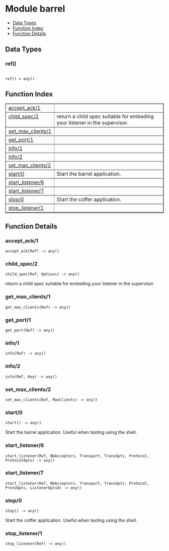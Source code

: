 

# Module barrel #
* [Data Types](#types)
* [Function Index](#index)
* [Function Details](#functions)



<a name="types"></a>

## Data Types ##




### <a name="type-ref">ref()</a> ###



<pre><code>
ref() = any()
</code></pre>


<a name="index"></a>

## Function Index ##


<table width="100%" border="1" cellspacing="0" cellpadding="2" summary="function index"><tr><td valign="top"><a href="#accept_ack-1">accept_ack/1</a></td><td></td></tr><tr><td valign="top"><a href="#child_spec-2">child_spec/2</a></td><td>return a child spec suitable for embeding your listener in the
supervisor.</td></tr><tr><td valign="top"><a href="#get_max_clients-1">get_max_clients/1</a></td><td></td></tr><tr><td valign="top"><a href="#get_port-1">get_port/1</a></td><td></td></tr><tr><td valign="top"><a href="#info-1">info/1</a></td><td></td></tr><tr><td valign="top"><a href="#info-2">info/2</a></td><td></td></tr><tr><td valign="top"><a href="#set_max_clients-2">set_max_clients/2</a></td><td></td></tr><tr><td valign="top"><a href="#start-0">start/0</a></td><td>Start the barrel application.</td></tr><tr><td valign="top"><a href="#start_listener-6">start_listener/6</a></td><td></td></tr><tr><td valign="top"><a href="#start_listener-7">start_listener/7</a></td><td></td></tr><tr><td valign="top"><a href="#stop-0">stop/0</a></td><td>Start the coffer application.</td></tr><tr><td valign="top"><a href="#stop_listener-1">stop_listener/1</a></td><td></td></tr></table>


<a name="functions"></a>

## Function Details ##

<a name="accept_ack-1"></a>

### accept_ack/1 ###

`accept_ack(Ref) -> any()`


<a name="child_spec-2"></a>

### child_spec/2 ###

`child_spec(Ref, Options) -> any()`

return a child spec suitable for embeding your listener in the
supervisor
<a name="get_max_clients-1"></a>

### get_max_clients/1 ###

`get_max_clients(Ref) -> any()`


<a name="get_port-1"></a>

### get_port/1 ###

`get_port(Ref) -> any()`


<a name="info-1"></a>

### info/1 ###

`info(Ref) -> any()`


<a name="info-2"></a>

### info/2 ###

`info(Ref, Key) -> any()`


<a name="set_max_clients-2"></a>

### set_max_clients/2 ###

`set_max_clients(Ref, MaxClients) -> any()`


<a name="start-0"></a>

### start/0 ###

`start() -> any()`

Start the barrel application. Useful when testing using the shell.
<a name="start_listener-6"></a>

### start_listener/6 ###

`start_listener(Ref, NbAcceptors, Transport, TransOpts, Protocol, ProtocolOpts) -> any()`


<a name="start_listener-7"></a>

### start_listener/7 ###

`start_listener(Ref, NbAcceptors, Transport, TransOpts, Protocol, ProtoOpts, ListenerOpts0) -> any()`


<a name="stop-0"></a>

### stop/0 ###

`stop() -> any()`

Start the coffer application. Useful when testing using the shell.
<a name="stop_listener-1"></a>

### stop_listener/1 ###

`stop_listener(Ref) -> any()`


